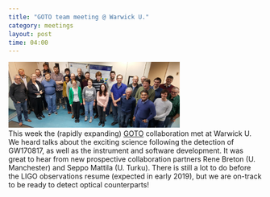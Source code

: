 ```yaml
---
title: "GOTO team meeting @ Warwick U."
category: meetings
layout: post
time: 04:00
---
```

<!-- header generated from blosxom format post; make_header.pl 23.1.2022 -->
<p>
<img src="/images/GOTO-collaboration_2018-Apr.jpg" width="340"><br>
This week the (rapidly expanding) <a href="http://www.goto-observatory.org">GOTO</a> collaboration met at Warwick U. We heard talks about the exciting science following the detection of GW170817, as well as the instrument and software development. It was great to hear from new prospective collaboration partners Rene Breton (U. Manchester) and Seppo Mattila (U. Turku). There is still a lot to do before the LIGO observations resume (expected in early 2019), but we are on-track to be ready to detect optical counterparts!

